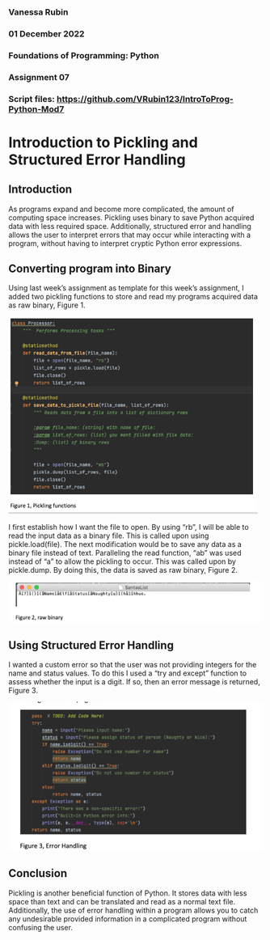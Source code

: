 ### Vanessa Rubin 

### 01 December 2022 

### Foundations of Programming: Python 

### Assignment 07 

### Script files: https://github.com/VRubin123/IntroToProg-Python-Mod7 




# Introduction to Pickling and Structured Error Handling
## Introduction 

As programs expand and become more complicated, the amount of computing space increases. Pickling uses binary to save Python acquired data with less required space. Additionally, structured error and handling allows the user to interpret errors that may occur while interacting with a program, without having to interpret cryptic Python error expressions. 

## Converting program into Binary 

Using last week’s assignment as template for this week’s assignment, I added two pickling functions to store and read my programs acquired data as raw binary, Figure 1. 

![image 1](https://github.com/VRubin123/IntroToProg-Python-Mod7/blob/8722a7b20e06bc44a6f99be5614687cad0dfec78/Screen%20Shot%202022-12-01%20at%202.27.03%20PM.png)

I first establish how I want the file to open. By using “rb”, I will be able to read the input data as a binary file. This is called upon using pickle.load(file). The next modification would be to save any data as a binary file instead of text. Paralleling the read function, “ab” was used instead of “a” to allow the pickling to occur. This was called upon by pickle.dump. By doing this, the data is saved as raw binary, Figure 2. 

![image 2](https://github.com/VRubin123/IntroToProg-Python-Mod7/blob/8722a7b20e06bc44a6f99be5614687cad0dfec78/Screen%20Shot%202022-12-01%20at%202.29.27%20PM.png)

## Using Structured Error Handling 

I wanted a custom error so that the user was not providing integers for the name and status values. To do this I used a “try and except” function to assess whether the input is a digit. If so, then an error message is returned, Figure 3.  

![image 3](https://github.com/VRubin123/IntroToProg-Python-Mod7/blob/8722a7b20e06bc44a6f99be5614687cad0dfec78/Screen%20Shot%202022-12-01%20at%202.29.23%20PM.png)

## Conclusion 

Pickling is another beneficial function of Python. It stores data with less space than text and can be translated and read as a normal text file. Additionally, the use of error handling within a program allows you to catch any undesirable provided information in a complicated program without confusing the user.  
